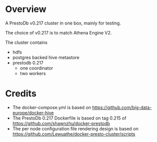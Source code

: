 # Overview
A PrestoDb v0.217 cluster in one box, mainly for testing. 

The choice of v0.217 is to match Athena Engine V2.

The cluster contains
 * hdfs
 * postgres backed hive metastore
 * prestodb 0.217
   * one coordinator 
   * two workers

# Credits
 * The docker-compose.yml is based on 
  https://github.com/big-data-europe/docker-hive 
 * The PrestoDb 0.217 Dockerfile is based on 
    tag 0.215 of https://github.com/shawnzhu/docker-prestodb 
 * The per node configuration file rendering design is based on 
    https://github.com/Lewuathe/docker-presto-cluster/scripts




